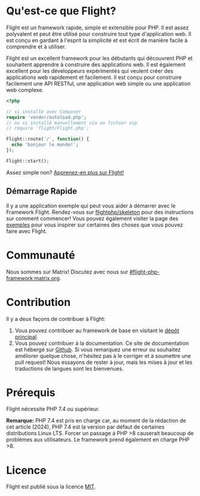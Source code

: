 # Qu'est-ce que Flight?

Flight est un framework rapide, simple et extensible pour PHP. Il est assez polyvalent et peut être utilisé pour construire tout type d'application web. Il est conçu en gardant à l'esprit la simplicité et est écrit de manière facile à comprendre et à utiliser.

Flight est un excellent framework pour les débutants qui découvrent PHP et souhaitent apprendre à construire des applications web. Il est également excellent pour les développeurs expérimentés qui veulent créer des applications web rapidement et facilement. Il est conçu pour construire facilement une API RESTful, une application web simple ou une application web complexe.

```php
<?php

// si installé avec Composer
require 'vendor/autoload.php';
// ou si installé manuellement via un fichier zip
// require 'flight/Flight.php';

Flight::route('/', function() {
  echo 'bonjour le monde!';
});

Flight::start();
```

Assez simple non? [Apprenez-en plus sur Flight!](learn)

## Démarrage Rapide
Il y a une application exemple qui peut vous aider à démarrer avec le Framework Flight. Rendez-vous sur [flightphp/skeleton](https://github.com/flightphp/skeleton) pour des instructions sur comment commencer! Vous pouvez également visiter la page des [exemples](examples) pour vous inspirer sur certaines des choses que vous pouvez faire avec Flight.

# Communauté

Nous sommes sur Matrix! Discutez avec nous sur [#flight-php-framework:matrix.org](https://matrix.to/#/#flight-php-framework:matrix.org).

# Contribution

Il y a deux façons de contribuer à Flight:

1. Vous pouvez contribuer au framework de base en visitant le [dépôt principal](https://github.com/flightphp/core).
1. Vous pouvez contribuer à la documentation. Ce site de documentation est hébergé sur [Github](https://github.com/flightphp/docs). Si vous remarquez une erreur ou souhaitez améliorer quelque chose, n'hésitez pas à le corriger et à soumettre une pull request! Nous essayons de rester à jour, mais les mises à jour et les traductions de langues sont les bienvenues.

# Prérequis

Flight nécessite PHP 7.4 ou supérieur.

**Remarque:** PHP 7.4 est pris en charge car, au moment de la rédaction de cet article (2024), PHP 7.4 est la version par défaut de certaines distributions Linux LTS. Forcer un passage à PHP >8 causerait beaucoup de problèmes aux utilisateurs. Le framework prend également en charge PHP >8.

# Licence

Flight est publié sous la licence [MIT](https://github.com/flightphp/core/blob/master/LICENSE).